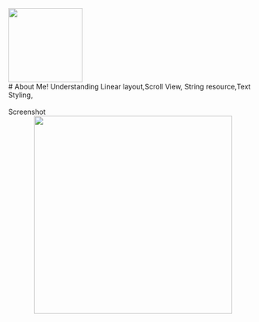 <div><img src="ic_launcher-playstore.png" width="150px"</img></div>
# About Me!
Understanding Linear layout,Scroll View, String resource,Text Styling,<br><br>
Screenshot
<div align="center">
    <img src="/screenshots/shot1.jpg" width="400px"</img>
</div>
